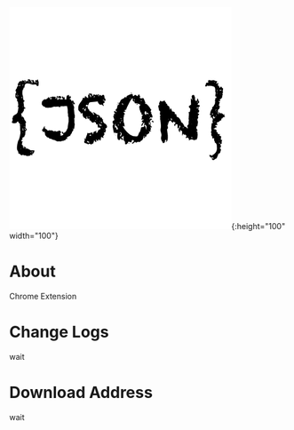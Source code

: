 ![json formatter](/assets/json-formatter.png){:height="100" width="100"}

# About
Chrome Extension

# Change Logs
wait

# Download Address
wait
